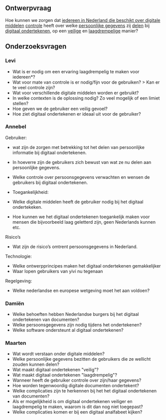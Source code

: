 ## Ontwerpvraag
Hoe kunnen we zorgen dat <ins>iedereen in Nederland die beschikt over digitale middelen</ins> <ins>controle</ins> heeft over welke <ins>persoonlijke gegevens</ins> zij <ins>delen</ins> bij <ins>digitaal ondertekenen</ins>, op een <ins>veilige</ins> en <ins>laagdrempelige</ins> manier?

## Onderzoeksvragen 

### Levi
- Wat is er nodig om een ervaring laagdrempelig te maken voor iedereen*?
- Wat voor mate van controle is er nodig/fijn voor de gebruiken? > Kan er te veel controle zijn?
- Wat voor verschillende digitale middelen worden er gebruikt?
- In welke contexten is de oplossing nodig? Zo veel mogelijk of een limiet stellen?
- Hoe geven we de gebruiker een veilig gevoel?
- Hoe ziet digitaal ondertekenen er ideaal uit voor de gebruiker?

### Annebel
Gebruiker:

-	wat zijn de zorgen met betrekking tot het delen van persoonlijke informatie bij digitaal ondertekenen.

-	In hoeverre zijn de gebruikers zich bewust van wat ze nu delen aan persoonlijke gegevens.

-	Welke controle over persoonsgegevens verwachten en wensen de gebruikers bij digitaal ondertekenen.

-	Toegankelijkheid:
-	Welke digitale middelen heeft de gebruiker nodig bij het digitaal ondertekeken.
-	Hoe kunnen we het digitaal ondertekenen toegankelijk maken voor mensen die bijvoorbeeld laag geletterd zijn, geen Nederlands kunnen etc.

Risico’s
-	Wat zijn de risico’s omtrent persoonsgegevens in Nederland.


Technologie:
-	Welke ontwerpprincipes maken het digitaal ondertekenen gemakkelijker
-	Waar lopen gebruikers van yivi nu tegenaan


Regelgeving:
-	Welke nederlandse en europese wetgeving moet het aan voldoen?




### Damiën
-	Welke behoeften hebben Nederlandse burgers bij het digitaal ondertekenen van documenten?
-	Welke persoonsgegevens zijn nodig tijdens het ondertekenen?
-	Welke software ondersteunt al digitaal ondertekenen?

### Maarten
- Wat wordt verstaan onder digitale middelen?
- Welke persoonlijke gegevens bezitten de gebruikers die ze wellicht zouden kunnen delen?
- Wat maakt digitaal ondertekenen "veilig"?
- Wat maakt digitaal ondertekenen "laagdrempelig"?
- Wanneer heeft de gebruiker controle over zijn/haar gegevens?
- Hoe worden tegenwoordig digitale documenten ondertekent?
- Welke complicaties zijn te herkennen bij het het digitaal ondertekenen van documenten?
- Als er mogelijkheid is om digitaal ondertekenen veiliger en laagdrempelig te maken, waarom is dit dan nog niet toegepast?
- Welke complicaties komen er bij een digitaal analfabeet kijken?


